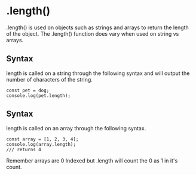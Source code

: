 # .length()

.length() is used on objects such as strings and arrays to return the length of the object.
The .length() function does vary when used on string vs arrays. 

## Syntax
length is called on a string through the following syntax and will output the number of characters of the string. 
```
const pet = dog;
console.log(pet.length);
```
## Syntax 

length is called on an array through the following syntax.

```
const array = [1, 2, 3, 4];
console.log(array.length);
/// returns 4
```
Remember arrays are 0 Indexed but .length will count the 0 as 1 in it's count. 